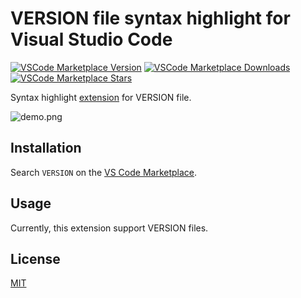# VERSION file syntax highlight for Visual Studio Code

[![VSCode Marketplace Version](https://img.shields.io/visual-studio-marketplace/v/yaoyuanzhang.version-highlight)](https://marketplace.visualstudio.com/items?itemName=yaoyuanzhang.version-highlight)
[![VSCode Marketplace Downloads](https://img.shields.io/visual-studio-marketplace/i/yaoyuanzhang.version-highlight)](https://marketplace.visualstudio.com/items?itemName=yaoyuanzhang.version-highlight)
[![VSCode Marketplace Stars](https://img.shields.io/visual-studio-marketplace/r/yaoyuanzhang.version-highlight)](https://marketplace.visualstudio.com/items?itemName=yaoyuanzhang.version-highlight)

Syntax highlight [extension](https://marketplace.visualstudio.com/items?itemName=yaoyuanzhang.version-highlight) for VERSION file.

<img src="https://s1.imagehub.cc/images/2023/09/04/demo.png" alt="demo.png" border="0" />

## Installation

Search `VERSION` on the [VS Code Marketplace](https://marketplace.visualstudio.com/items?itemName=yaoyuanzhang.version-highlight).

## Usage

Currently, this extension support VERSION files.

## License

[MIT](https://github.com/yyz945947732/vscode-version/blob/master/LICENSE)